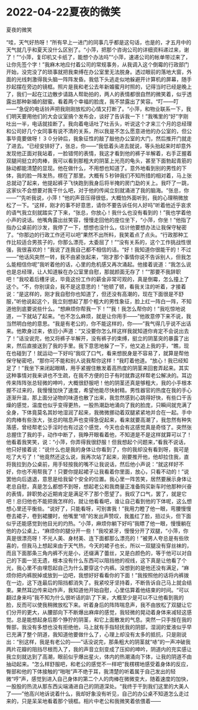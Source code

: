 # 2022-04-22夏夜的微笑



夏夜的微笑



“哇，天气好热呀！”所有早上一进门的同事几乎都是这句话，也是的，才五月中的天气就几乎和夏天没什么区别了。“小萍，把那个咨询公司的详细资料递过来，谢了！”“小萍，复印机又卡纸了，能想个办法吗”“小萍，速递公司的帐单带过来了，让你先签个字！”我麻木地应付着公司的常规事务，从我调入这个倒霉的行政部门开始，没完没了的琐事就把我束缚在办公室里无法脱身。透过眼前的落地大窗，外面的光线刺激得我头脑一阵阵发昏。我低下头逃走似地躲避开计算机的屏幕，随手抄起摆在旁边的镜框。照片是我和老公去年新婚蜜月时照的，记得当时已经是晚上了，我们一起在江边散步请路人帮助拍的，两人的表情都很自然的微笑着，似乎透露出那种新婚的甜蜜。看着两个幸福的脸庞，我不禁露出了笑容。“叮——叮——”急促的电话铃声把我刚刚放松的心情又打断了。“小萍，和物业联系一下，我们明天要用他们的大会议室搞个发布会，谈好了告诉我一下！”我嘴里的“好”字刚吐出一半，电话就挂断了。我向着电话吐了吐舌头，听说这个才来三个月的总经理和公司好几个女同事有说不清的关系，所以我是不怎么愿意进他的办公室的，但公事毕竟要做呀！３０分钟后，我象征性的敲了敲他办公室的大门，然后推开门就走了进去。“已经安排好了，张总，你——”我低着头进去就说，等头抬起来时却意外发现他正面对我站着，一脸错愕的表情，我这才看到他的裤子半解着，右手正握着双腿间挺立的肉棒，我可以看到那粗大的阴茎上光亮的龟头，甚至下面勃起青筋的脉动都能清楚的显现。他在做什么，不用想也知道了。意外地看到别的男性的下体，我的脸一阵发热，楞在了那里。大概有５秒钟我们不知所措的相对着，马上张总就动了起来，他提起裤子飞快跑到我身后将半掩的房门勐的关上。我吓了一跳，这家伙不会想要对我干什么吧，对于他的传闻立刻就涌进了我的脑海。“张总，你——”“先听我说，小萍！”他的声音压得很低，大概怕外面听到，我的心理稍微放松了一下。“这样，刚才的事不好意思，请你不要告诉任何人好吗”听着他近乎哀求的语气我立刻就踏实了下来，“张总，你放心！我什么也没有看到的！”我也学着他小声的说话。他嘴角露出丝笑容，慢慢走回他的座位坐下，“小萍，你坐！”他指了指办公桌前的沙发，我停了一下，想想也没什么，估计他要想办法让我保守秘密了。“你那边的行政工作还可以吧”果然不出所料，我笑着点了点头。“行政那种工作比较适合男孩子的，你那么漂亮，太委屈了！”“没有关系的，这个工作挑战性很强，我很喜欢的！”我说了连我自己都不相信的话。“好！我知道你很能干的！不过——”他话风突然一转，我不由紧张起来，“刚才那个事情你说不告诉别人，但我怎么能相信你呢”我听着他的话，心里的危机感又再次涌起。他接着说道：“我怎么说也是总经理，让人知道躲在办公室里自慰，那就颜面无存了！”“那要不我辞职吧！”我咬着后槽牙说，毕竟这份工作的薪金非常可观的，真是倒霉，怎么撞上了这个。“不，你别误会，我不是这意思的！”他顿了顿，看我关注的听着，才接着说：“是这样的，刚才我自慰你也知道了，但还没有高潮的，现在下面很是不舒服，”听他说起这个，我立刻想起了那个粗大的男性象征，脸上红一阵白一阵，不知道他到底要说些什么。“想麻烦你帮我一下！”“我！我怎么帮你的！”我吃惊地说道，一下就站了起来。“也不怎么麻烦，就是让你用手——”他故意停下来不说，我当然明白他的意思。“我是有老公的，你不能这样的，你——”我气得几乎说不出话来。他欺身过来，依旧小声道：“又没要你怎么样这样我就知道你肯定不会说出去了！”话没说完，他又将裤子半解开，没有裤子的束缚，挺立的阴茎突的暴露了出来，然后直接送到了我的手里。我下意思地躲了一下，他又追上我的手，“瞧，现在也碰到了！就运动一下好吗”我叹了口气，看来想脱身是不容易了，就算是帮他保守秘密吧，“那你可不能和别人说我帮你这样！”我盯着他道。“放心！我已经知足了！”我坐下来闭起眼睛，用手紧握住散发着高热度的阴茎来回套弄起来。其实这种事情对我来讲也不生疏，在我不方便的日子有时就靠这样帮老公解决的。耳边传来阵阵张总轻微的呻吟，大概很舒服吧！他的阴茎还真是够粗大，我的小手根本握不过来的，我慢慢加快了速度，希望他能尽快射精。男性器官的热度在我的手心逐渐升温，那上面分泌物的味道也散了出来，我忽然感到心跳得好快，有些口干舌燥的感觉，温度也似乎变得更热，一股热潮勐地涌向了我的脸庞，只瞬间就充满了全身，下体竟莫名其妙地湿润了起来，我微微挪动着双腿紧紧地并合在一起。手中的肉棒有些涨大，张总的喘息声也变得急促起来，看来就要高潮了，我忽然有种失落感，曾经帮老公手淫时也有过这个感觉，今天也会有这感觉真是奇怪了。突然张总握住了我的手，动作中断了，我睁开眼看着他，不知道是不是这样就算可以了！他看着我笑笑，说：“小萍，你弄得我很舒服！但我想起个问题来，”看我不说话，他只好接着说：“说什么也是我的身体让你看到了，你的我却没有看到呀，我可是吃了大亏了！”他竟然还这么说，我再次站了起来，刚要推开他，他却拉住我，直将我拉到办公桌前，用手轻按我的嘴不让我说话，然后他小声说：“就这样好不好，你也不用帮我了！只要你提起裙子让我看着你里面，放心，只看不动的！”说罢他向后退退，意思是给我留个安全的位置。我心里一阵苦笑，居然要展示身体让老总自慰，真是怎么都想不到呀，想起老公和我商量正准备购买新车时他那种兴奋的表情，辞职势必近期肯定是满足不了那个愿望了。我叹了口气，罢了，就是它吧！总归他也不能把我怎样的，就让他看看吧，谁让自己看到他的下体呢，这么想想心里还平衡些。“说好了，只能看呀，可别害我！”我用力瞪了他一眼，弯腰慢慢卷去裙子，卷到裙腰时，他嘴里“啧”的发出声赞叹，我羞红了脸，扭过头，但下面似乎还能感觉到他目光的灼热。“小萍，麻烦你躺下好吗”我瞟了他一眼，慢慢躺在他的办公桌上，“麻烦你的腿分开一些！”我咬紧牙，慢慢分开了双腿，“小萍，你真是很漂亮呀！不光人美、身材美、连下面都那么漂亮的！”被男人夸总是有些欣喜的，但我马上想起来由于天气热，今天的裙子也长，所以一双腿没有穿丝袜的，而且下面那条三角内裤不光是小，还缀满了蕾丝，又是白颜色的，等于他可以对自己的下面一览无遗，根本没有什么东西可以阻挡他的视线，这下真是让他看了个光，我心里不由埋怨起自己为什么要穿这个内裤。没想到的是他还没有满足，“麻烦你把内裤脱掉或放到一边吧，我想好好看看你的下面！”我按照他的话将内裤拨在一边，这下连最后的阻挡都消失了。我紧咬牙坚持着，不断告诉自己马上就会结束。果然耳边传来动作声，我知道他开始自慰，心里估算着他结束的时间。“可以翻过身来吗”我不知为什么很听话的趴了下来，大概至少是可以不让他看到我的脸，反而可以使我稍微放松下来。听着身后的阵阵喘息声，我不由放松了双腿让它们分开的更大，从腰部向下不断爆出麻痒的感觉，我轻微的晃动着身体来减轻这感觉。总是能想起身后那个狰狞的阴茎，和它上面散发的气息。突然一只手按在我的臀部，我没有多想也没有拒绝他，马上就有手指轻抚我的阴部，湿润的爱液似乎早已充满了整个阴道，我知道他要做什么了，心理上却没有太多的抵抗，只是刚说出：“别这样，我是有老公的——”话没说完，那条粗大的阴茎就“哧”的一声冲破我两片花瓣的阻挡尽根而入了，我的声音立刻变成了压抑的呻吟，阴道内的充实感让我立刻就达到了高潮，眼前似乎爆出星火，体内的热潮涌向下体，让我的阴道不由抽动起来。“怎么样舒服吧，和老公的感觉不一样吧”我楞楞地感受着身体的反应，臀部和他的下体接触的“啪啪”声不绝于耳，我清楚的听着属于自己发出的轻微“哼”声，感觉到进入自己身体的第二个人的肉棒在微微变大，随着速度的加快，一股股的热流从那东西尖端涌进自己的阴道深处。“我终于干到我们这里的大美人了——”他高兴地诉说着什么，我却好象没有听见，自己的办公桌不知道怎么走过来的，只是呆呆地看着那个镜框。相片中老公和我微笑着依偎着——



